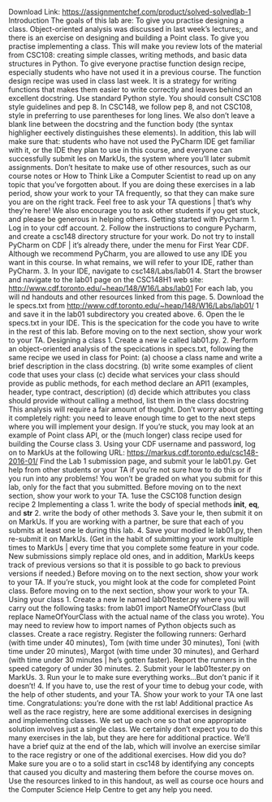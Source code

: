 Download Link: https://assignmentchef.com/product/solved-solvedlab-1
<br>
Introduction The goals of this lab are: To give you practise designing a class. Object-oriented analysis was discussed in last week’s lectures;, and there is an exercise on designing and building a Point class. To give you practise implementing a class. This will make you review lots of the material from CSC108: creating simple classes, writing methods, and basic data structures in Python. To give everyone practise function design recipe, especially students who have not used it in a previous course. The function design recipe was used in class last week. It is a strategy for writing functions that makes them easier to write correctly and leaves behind an excellent docstring. Use standard Python style. You should consult CSC108 style guidelines and pep 8. In CSC148, we follow pep 8, and not CSC108, style in preferring to use parentheses for long lines. We also don’t leave a blank line between the docstring and the function body (the syntax highligher eectively distinguishes these elements). In addition, this lab will make sure that: students who have not used the PyCharm IDE get familiar with it, or the IDE they plan to use in this course, and everyone can successfully submit les on MarkUs, the system where you’ll later submit assignments. Don’t hesitate to make use of other resources, such as our course notes or How to Think Like a Computer Scientist to read up on any topic that you’ve forgotten about. If you are doing these exercises in a lab period, show your work to your TA frequently, so that they can make sure you are on the right track. Feel free to ask your TA questions | that’s why they’re here! We also encourage you to ask other students if you get stuck, and please be generous in helping others. Getting started with Pycharm 1. Log in to your cdf account. 2. Follow the instructions to congure Pycharm, and create a csc148 directory structure for your work. Do not try to install PyCharm on CDF | it’s already there, under the menu for First Year CDF. Although we recommend PyCharm, you are allowed to use any IDE you want in this course. In what remains, we will refer to your IDE, rather than PyCharm. 3. In your IDE, navigate to csc148/Labs/lab01 4. Start the browser and navigate to the lab01 page on the CSC148H1 web site: http://www.cdf.toronto.edu/~heap/148/W16/Labs/lab01 For each lab, you will nd handouts and other resources linked from this page. 5. Download the le specs.txt from http://www.cdf.toronto.edu/~heap/148/W16/Labs/lab01/ 1 and save it in the lab01 subdirectory you created above. 6. Open the le specs.txt in your IDE. This is the specication for the code you have to write in the rest of this lab. Before moving on to the next section, show your work to your TA. Designing a class 1. Create a new le called lab01.py. 2. Perform an object-oriented analysis of the specications in specs.txt, following the same recipe we used in class for Point: (a) choose a class name and write a brief description in the class docstring. (b) write some examples of client code that uses your class (c) decide what services your class should provide as public methods, for each method declare an API1 (examples, header, type contract, description) (d) decide which attributes you class should provide without calling a method, list them in the class docstring This analysis will require a fair amount of thought. Don’t worry about getting it completely right: you need to leave enough time to get to the next steps where you will implement your design. If you’re stuck, you may look at an example of Point class API, or the (much longer) class recipe used for building the Course class 3. Using your CDF username and password, log on to MarkUs at the following URL: https://markus.cdf.toronto.edu/csc148-2016-01/ Find the Lab 1 submission page, and submit your le lab01.py. Get help from other students or your TA if you’re not sure how to do this or if you run into any problems! You won’t be graded on what you submit for this lab, only for the fact that you submitted. Before moving on to the next section, show your work to your TA. 1use the CSC108 function design recipe 2 Implementing a class 1. write the body of special methods __init__, __eq__, and __str__ 2. write the body of other methods 3. Save your le, then submit it on on MarkUs. If you are working with a partner, be sure that each of you submits at least one le during this lab. 4. Save your modied le lab01.py, then re-submit it on MarkUs. (Get in the habit of submitting your work multiple times to MarkUs | every time that you complete some feature in your code. New submissions simply replace old ones, and in addition, MarkUs keeps track of previous versions so that it is possible to go back to previous versions if needed.) Before moving on to the next section, show your work to your TA. If you’re stuck, you might look at the code for completed Point class. Before moving on to the next section, show your work to your TA. Using your class 1. Create a new le named lab01tester.py where you will carry out the following tasks: from lab01 import NameOfYourClass (but replace NameOfYourClass with the actual name of the class you wrote). You may need to review how to import names of Python objects such as classes. Create a race registry. Register the following runners: Gerhard (with time under 40 minutes), Tom (with time under 30 minutes), Toni (with time under 20 minutes), Margot (with time under 30 minutes), and Gerhard (with time under 30 minutes | he’s gotten faster). Report the runners in the speed category of under 30 minutes. 2. Submit your le lab01tester.py on MarkUs. 3. Run your le to make sure everything works…But don’t panic if it doesn’t! 4. If you have to, use the rest of your time to debug your code, with the help of other students, and your TA. Show your work to your TA one last time. Congratulations: you’re done with the rst lab! Additional practice As well as the race registry, here are some additional exercises in designing and implementing classes. We set up each one so that one appropriate solution involves just a single class. We certainly don’t expect you to do this many exercises in the lab, but they are here for additional practice. We’ll have a brief quiz at the end of the lab, which will involve an exercise similar to the race registry or one of the additional exercises. How did you do? Make sure you are o to a solid start in csc148 by identifying any concepts that caused you diculty and mastering them before the course moves on. Use the resources linked to in this handout, as well as course oce hours and the Computer Science Help Centre to get any help you need.